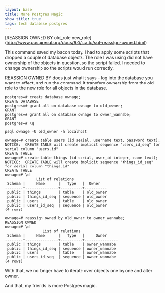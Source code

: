 ```yaml
---
layout: base
title: More Postgres Magic
show_title: true
tags: tech database postgres
---
```

[REASSIGN OWNED BY old_role new_role] (http://www.postgresql.org/docs/9.0/static/sql-reassign-owned.html)

This command saved my bacon today. I had to apply some scripts that dropped a
couple of database objects. The role I was using did not have ownership of the
objects in question, so the script failed. I needed to change ownership so the
scripts would run correctly.

REASSIGN OWNED BY does just what it says - log into the database you want to
effect, and run the command. It transfers ownership from the old role to the
new role for all objects in the database.


    postgres=# create database ownage;
    CREATE DATABASE
    postgres=# grant all on database ownage to old_owner;
    GRANT
    postgres=# grant all on database ownage to owner_wannabe;
    GRANT
    postgres=# \q

    psql ownage -U old_owner -h localhost

    ownage=# create table users (id serial, username text, password text);
    NOTICE:  CREATE TABLE will create implicit sequence "users_id_seq" for serial column "users.id"
    CREATE TABLE
    ownage=# create table things (id serial, user_id integer, name text);
    NOTICE:  CREATE TABLE will create implicit sequence "things_id_seq" for serial column "things.id"
    CREATE TABLE
    ownage=# \d
                  List of relations
     Schema |     Name      |   Type   |  Owner
    --------+---------------+----------+----------
     public | things        | table    | old_owner
     public | things_id_seq | sequence | old_owner
     public | users         | table    | old_owner
     public | users_id_seq  | sequence | old_owner
    (4 rows)

    ownage=# reassign owned by old_owner to owner_wannabe;
    REASSIGN OWNED
    ownage=# \d
                     List of relations
     Schema |     Name      |   Type   |     Owner     
    --------+---------------+----------+---------------
     public | things        | table    | owner_wannabe
     public | things_id_seq | sequence | owner_wannabe
     public | users         | table    | owner_wannabe
     public | users_id_seq  | sequence | owner_wannabe
    (4 rows)


With that, we no longer have to iterate over objects one by one and alter owner.

And that, my friends is more Postgres magic.

